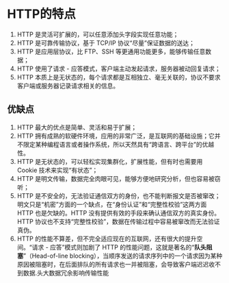 # HTTP的特点

1. HTTP 是灵活可扩展的，可以任意添加头字段实现任意功能；
2. HTTP 是可靠传输协议，基于 TCP/IP 协议“尽量”保证数据的送达；
3. HTTP 是应用层协议，比 FTP、SSH 等更通用功能更多，能够传输任意数据；
4. HTTP 使用了请求 - 应答模式，客户端主动发起请求，服务器被动回复请求；
5. HTTP 本质上是无状态的，每个请求都是互相独立、毫无关联的，协议不要求客户端或服务器记录请求相关的信息。

## 优缺点

1. HTTP 最大的优点是简单、灵活和易于扩展；
2. HTTP 拥有成熟的软硬件环境，应用的非常广泛，是互联网的基础设施；它并不限定某种编程语言或者操作系统，所以天然具有“跨语言、跨平台”的优越性。
3. HTTP 是无状态的，可以轻松实现集群化，扩展性能，但有时也需要用 Cookie 技术来实现“有状态”；
4. HTTP 是明文传输，数据完全肉眼可见，能够方便地研究分析，但也容易被窃听；
5. HTTP 是不安全的，无法验证通信双方的身份，也不能判断报文是否被窜改；明文只是“机密”方面的一个缺点，在“身份认证”和“完整性校验”这两方面 HTTP 也是欠缺的。HTTP 没有提供有效的手段来确认通信双方的真实身份。HTTP 协议也不支持“完整性校验”，数据在传输过程中容易被窜改而无法验证真伪。
6. HTTP 的性能不算差，但不完全适应现在的互联网，还有很大的提升空间。“请求 - 应答”模式则加剧了 HTTP 的性能问题，这就是著名的“**队头阻塞**”（Head-of-line blocking），当顺序发送的请求序列中的一个请求因为某种原因被阻塞时，在后面排队的所有请求也一并被阻塞，会导致客户端迟迟收不到数据.头大数据冗余影响传输性能
